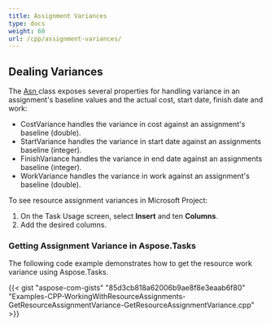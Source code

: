 ```yaml
---
title: Assignment Variances
type: docs
weight: 60
url: /cpp/assignment-variances/
---
```


## **Dealing Variances**
The [Asn ](https://apireference.aspose.com/tasks/cpp/class/aspose.tasks.asn/)class exposes several properties for handling variance in an assignment's baseline values and the actual cost, start date, finish date and work:

- CostVariance handles the variance in cost against an assignment's baseline (double).
- StartVariance handles the variance in start date against an assignments baseline (integer).
- FinishVariance handles the variance in end date against an assignments baseline (integer).
- WorkVariance handles the variance in work against an assignment's baseline (double).

To see resource assignment variances in Microsoft Project:

1. On the Task Usage screen, select **Insert** and ten **Columns**.
2. Add the desired columns.
### **Getting Assignment Variance in Aspose.Tasks**
The following code example demonstrates how to get the resource work variance using Aspose.Tasks.

{{< gist "aspose-com-gists" "85d3cb818a62006b9ae8f8e3eaab6f80" "Examples-CPP-WorkingWithResourceAssignments-GetResourceAssignmentVariance-GetResourceAssignmentVariance.cpp" >}}

